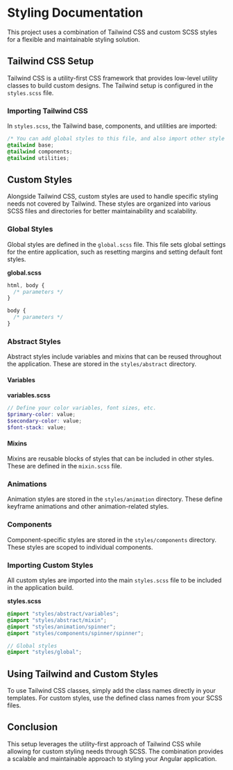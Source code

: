 # Styling Documentation

This project uses a combination of Tailwind CSS and custom SCSS styles for a flexible and maintainable styling solution.

## Tailwind CSS Setup

Tailwind CSS is a utility-first CSS framework that provides low-level utility classes to build custom designs. The Tailwind setup is configured in the `styles.scss` file.

### Importing Tailwind CSS

In `styles.scss`, the Tailwind base, components, and utilities are imported:

```scss
/* You can add global styles to this file, and also import other style files */
@tailwind base;
@tailwind components;
@tailwind utilities;
```

## Custom Styles

Alongside Tailwind CSS, custom styles are used to handle specific styling needs not covered by Tailwind. These styles are organized into various SCSS files and directories for better maintainability and scalability.

### Global Styles

Global styles are defined in the `global.scss` file. This file sets global settings for the entire application, such as resetting margins and setting default font styles.

**global.scss**

```scss
html, body {
  /* parameters */
}

body {
  /* parameters */
}
```

### Abstract Styles

Abstract styles include variables and mixins that can be reused throughout the application. These are stored in the `styles/abstract` directory.

#### Variables

**variables.scss**

```scss
// Define your color variables, font sizes, etc.
$primary-color: value;
$secondary-color: value;
$font-stack: value;
```

#### Mixins

Mixins are reusable blocks of styles that can be included in other styles. These are defined in the `mixin.scss` file.

### Animations

Animation styles are stored in the `styles/animation` directory. These define keyframe animations and other animation-related styles.

### Components

Component-specific styles are stored in the `styles/components` directory. These styles are scoped to individual components.

### Importing Custom Styles

All custom styles are imported into the main `styles.scss` file to be included in the application build.

**styles.scss**

```scss
@import "styles/abstract/variables";
@import "styles/abstract/mixin";
@import "styles/animation/spinner";
@import "styles/components/spinner/spinner";

// Global styles
@import "styles/global";
```

## Using Tailwind and Custom Styles

To use Tailwind CSS classes, simply add the class names directly in your templates. For custom styles, use the defined class names from your SCSS files.

## Conclusion

This setup leverages the utility-first approach of Tailwind CSS while allowing for custom styling needs through SCSS. The combination provides a scalable and maintainable approach to styling your Angular application.
